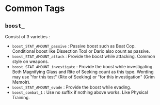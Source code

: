 # Common Tags

## `boost_`

Consist of 3 varieties : 

- `boost_STAT_AMOUNT_passive` : Passive boost such as Beat Cop. Conditional boost like Dissection Tool or Dario also count as passive.
- `boost_STAT_AMOUNT_attack` : Provide the boost while attacking. Common style on weapons.
- `boost_STAT_AMOUNT_investigate` : Provide the boost while investigating. Both Magnifying Glass and Rite of Seeking count as this type. Wording may use "for this test" (Rite of Seeking) or "for this investigation" (Grim Memoir).
- `boost_STAT_AMOUNT_evade` : Provide the boost while evading.
- `boost_combat_1` : Use no suffix if nothing above works. Like Physical Training.